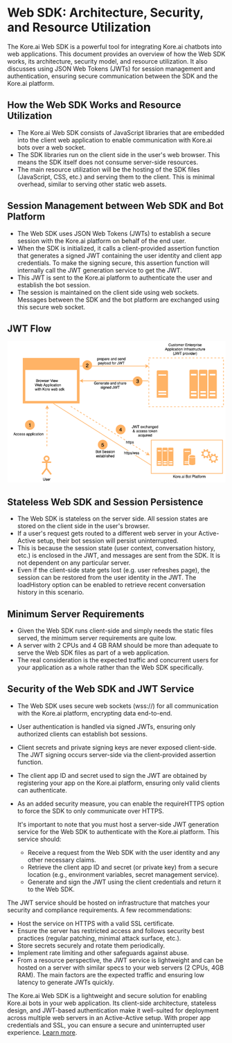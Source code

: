 # Web SDK: Architecture, Security, and Resource Utilization

The Kore.ai Web SDK is a powerful tool for integrating Kore.ai chatbots into web applications. This document provides an overview of how the Web SDK works, its architecture, security model, and resource utilization. It also discusses using JSON Web Tokens (JWTs) for session management and authentication, ensuring secure communication between the SDK and the Kore.ai platform.

## How the Web SDK Works and Resource Utilization


* The Kore.ai Web SDK consists of JavaScript libraries that are embedded into the client web application to enable communication with Kore.ai bots over a web socket.
* The SDK libraries run on the client side in the user's web browser. This means the SDK itself does not consume server-side resources.
* The main resource utilization will be the hosting of the SDK files (JavaScript, CSS, etc.) and serving them to the client. This is minimal overhead, similar to serving other static web assets.


## Session Management between Web SDK and Bot Platform



* The Web SDK uses JSON Web Tokens (JWTs) to establish a secure session with the Kore.ai platform on behalf of the end user.
* When the SDK is initialized, it calls a client-provided assertion function that generates a signed JWT containing the user identity and client app credentials. To make the signing secure, this assertion function will internally call the JWT generation service to get the JWT.
* This JWT is sent to the Kore.ai platform to authenticate the user and establish the bot session.
* The session is maintained on the client side using web sockets. Messages between the SDK and the bot platform are exchanged using this secure web socket.


## JWT Flow




![JWT Flow](./images/JWT-flow.png "JWT Flow")


## Stateless Web SDK and Session Persistence


* The Web SDK is stateless on the server side. All session states are stored on the client side in the user's browser.
* If a user's request gets routed to a different web server in your Active-Active setup, their bot session will persist uninterrupted.
* This is because the session state (user context, conversation history, etc.) is enclosed in the JWT, and messages are sent from the SDK. It is not dependent on any particular server.
* Even if the client-side state gets lost (e.g. user refreshes page), the session can be restored from the user identity in the JWT. The loadHistory option can be enabled to retrieve recent conversation history in this scenario.

## Minimum Server Requirements



* Given the Web SDK runs client-side and simply needs the static files served, the minimum server requirements are quite low.
* A server with 2 CPUs and 4 GB RAM should be more than adequate to serve the Web SDK files as part of a web application.
* The real consideration is the expected traffic and concurrent users for your application as a whole rather than the Web SDK specifically.


## Security of the Web SDK and JWT Service




* The Web SDK uses secure web sockets (wss://) for all communication with the Kore.ai platform, encrypting data end-to-end.
* User authentication is handled via signed JWTs, ensuring only authorized clients can establish bot sessions.
* Client secrets and private signing keys are never exposed client-side. The JWT signing occurs server-side via the client-provided assertion function.
* The client app ID and secret used to sign the JWT are obtained by registering your app on the Kore.ai platform, ensuring only valid clients can authenticate.
* As an added security measure, you can enable the requireHTTPS option to force the SDK to only communicate over HTTPS.

    It's important to note that you must host a server-side JWT generation service for the Web SDK to authenticate with the Kore.ai platform. This service should:

    * Receive a request from the Web SDK with the user identity and any other necessary claims.
    * Retrieve the client app ID and secret (or private key) from a secure location (e.g., environment variables, secret management service).
    * Generate and sign the JWT using the client credentials and return it to the Web SDK.

The JWT service should be hosted on infrastructure that matches your security and compliance requirements. A few recommendations:



* Host the service on HTTPS with a valid SSL certificate.
* Ensure the server has restricted access and follows security best practices (regular patching, minimal attack surface, etc.).
* Store secrets securely and rotate them periodically.
* Implement rate limiting and other safeguards against abuse.
* From a resource perspective, the JWT service is lightweight and can be hosted on a server with similar specs to your web servers (2 CPUs, 4GB RAM). The main factors are the expected traffic and ensuring low latency to generate JWTs quickly.

The Kore.ai Web SDK is a lightweight and secure solution for enabling Kore.ai bots in your web application. Its client-side architecture, stateless design, and JWT-based authentication make it well-suited for deployment across multiple web servers in an Active-Active setup. With proper app credentials and SSL, you can ensure a secure and uninterrupted user experience. [Learn more](sdk-security.md).
